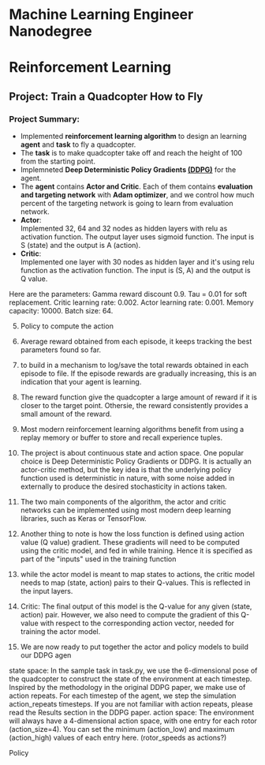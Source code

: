 # Machine Learning Engineer Nanodegree
# Reinforcement Learning
## Project: Train a Quadcopter How to Fly

### Project Summary:
- Implemented **reinforcement learning algorithm** to design an learning **agent** and **task** to fly a quadcopter.
- The **task** is to make quadcopter take off and reach the height of 100 from the starting point.
- Implemneted **Deep Deterministic Policy Gradients [(DDPG)](https://arxiv.org/abs/1509.02971)** for the agent.
- The **agent** contains **Actor and Critic**. Each of them contains **evaluation and targeting network** with **Adam optimizer**, and we control how much percent of the targeting network is going to learn from evaluation network. 
- **Actor**: <br/> Implemented 32, 64 and 32 nodes as hidden layers with relu as activation function. The output layer uses sigmoid function. The input is S (state) and the output is A (action).
- **Critic**: <br/> Implemented one layer with 30 nodes as hidden layer and it's using relu function as the activation function. The input is (S, A) and the output is Q value. 




Here are the parameters: Gamma reward discount 0.9. Tau = 0.01 for soft replacement. Critic learning rate: 0.002. Actor learning rate: 0.001. Memory capacity: 10000. Batch size: 64.



5. Policy to compute the action
7. Average reward obtained from each episode, it keeps tracking the best parameters found so far.  
8. to build in a mechanism to log/save the total rewards obtained in each episode to file. If the episode rewards are gradually increasing, this is an indication that your agent is learning.
9.  The reward function give the quadcopter a large amount of reward if it is closer to the target point. Othersie, the reward consistently provides a small amount of the reward.  


11. Most modern reinforcement learning algorithms benefit from using a replay memory or buffer to store and recall experience tuples. 
12. The project is about continuous state and action space. One popular choice is Deep Deterministic Policy Gradients or DDPG. It is actually an actor-critic method, but the key idea is that the underlying policy function used is deterministic in nature, with some noise added in externally to produce the desired stochasticity in actions taken.
13. The two main components of the algorithm, the actor and critic networks can be implemented using most modern deep learning libraries, such as Keras or TensorFlow.
14. Another thing to note is how the loss function is defined using action value (Q value) gradient. These gradients will need to be computed using the critic model, and fed in while training. Hence it is specified as part of the "inputs" used in the training function
15.  while the actor model is meant to map states to actions, the critic model needs to map (state, action) pairs to their Q-values. This is reflected in the input layers.
16. Critic: The final output of this model is the Q-value for any given (state, action) pair. However, we also need to compute the gradient of this Q-value with respect to the corresponding action vector, needed for training the actor model. 
17. We are now ready to put together the actor and policy models to build our DDPG agen


state space: In the sample task in task.py, we use the 6-dimensional pose of the quadcopter to construct the state of the environment at each timestep. Inspired by the methodology in the original DDPG paper, we make use of action repeats. For each timestep of the agent, we step the simulation action_repeats timesteps. If you are not familiar with action repeats, please read the Results section in the DDPG paper.
action space: The environment will always have a 4-dimensional action space, with one entry for each rotor (action_size=4). You can set the minimum (action_low) and maximum (action_high) values of each entry here. (rotor_speeds as actions?)

Policy
